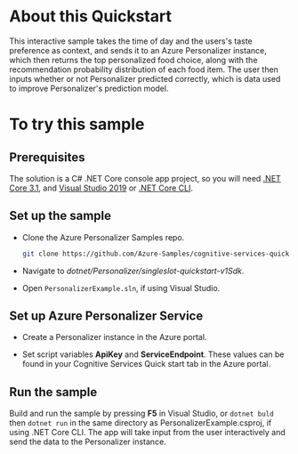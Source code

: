 # About this Quickstart

This interactive sample takes the time of day and the users's taste preference as context, and sends it to an Azure Personalizer instance, which then returns the top personalized food choice, along with the recommendation probability distribution of each food item. The user then inputs whether or not Personalizer predicted correctly, which is data used to improve Personalizer's prediction model.

# To try this sample

## Prerequisites

The solution is a C# .NET Core console app project, so you will need [.NET Core 3.1](https://dotnet.microsoft.com/download/dotnet-core/3.1), and [Visual Studio 2019](https://visualstudio.microsoft.com/vs/) or [.NET Core CLI](https://docs.microsoft.com/en-us/dotnet/core/tools/).

## Set up the sample

- Clone the Azure Personalizer Samples repo.

    ```bash
    git clone https://github.com/Azure-Samples/cognitive-services-quickstart-code.git
    ```

- Navigate to _dotnet/Personalizer/singleslot-quickstart-v1Sdk_.

- Open `PersonalizerExample.sln`, if using Visual Studio.

## Set up Azure Personalizer Service

- Create a Personalizer instance in the Azure portal.

- Set script variables **ApiKey** and **ServiceEndpoint**. These values can be found in your Cognitive Services Quick start tab in the Azure portal. 

## Run the sample

Build and run the sample by pressing **F5** in Visual Studio, or `dotnet buld` then `dotnet run` in the same directory as PersonalizerExample.csproj, if using .NET Core CLI. The app will take input from the user interactively and send the data to the Personalizer instance.
